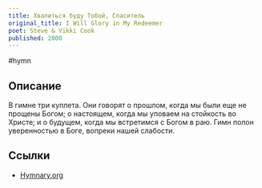 ```yaml
---
title: Хвалиться буду Тобой, Спаситель
original_title: I Will Glory in My Redeemer
poet: Steve & Vikki Cook
published: 2000
---
```


#hymn

## Описание

В гимне три куплета. Они говорят о прошлом, когда мы были еще не прощены Богом; о настоящем, когда мы уповаем на стойкость во Христе; и о будущем, когда мы встретимся с Богом в раю. Гимн полон уверенностью в Боге, вопреки нашей слабости.

## Ссылки

- [Hymnary.org](https://hymnary.org/text/i_will_glory_in_my_redeemer)